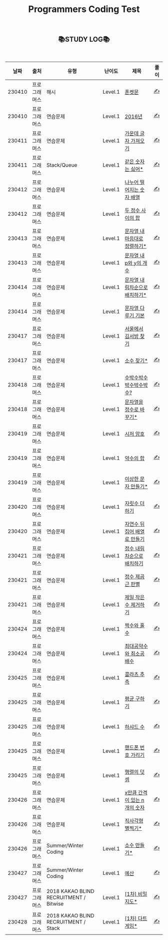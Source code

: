 <div align="center">

# Programmers Coding Test

<br>

## 📚STUDY LOG📚

<br>

| 날짜   | 출처         | 유형                                   | 난이도  | 제목                                                                                       | 풀이                                                                         |
| ------ | ------------ | -------------------------------------- | ------- | ------------------------------------------------------------------------------------------ | ---------------------------------------------------------------------------- |
| 230410 | 프로그래머스 | 해시                                   | Level.1 | [폰켓몬](https://programmers.co.kr/learn/courses/30/lessons/1845)                          | [✍️](https://github.com/bitkunst/Algorithm_Programmers/tree/main/Lv.1/1845)  |
| 230410 | 프로그래머스 | 연습문제                               | Level.1 | [2016년](https://programmers.co.kr/learn/courses/30/lessons/12901)                         | [✍️](https://github.com/bitkunst/Algorithm_Programmers/tree/main/Lv.1/12901) |
| 230411 | 프로그래머스 | 연습문제                               | Level.1 | [가운데 글자 가져오기](https://programmers.co.kr/learn/courses/30/lessons/12903)           | [✍️](https://github.com/bitkunst/Algorithm_Programmers/tree/main/Lv.1/12903) |
| 230411 | 프로그래머스 | Stack/Queue                            | Level.1 | [같은 숫자는 싫어\*](https://programmers.co.kr/learn/courses/30/lessons/12906)             | [✍️](https://github.com/bitkunst/Algorithm_Programmers/tree/main/Lv.1/12906) |
| 230412 | 프로그래머스 | 연습문제                               | Level.1 | [나누어 떨어지는 숫자 배열](https://programmers.co.kr/learn/courses/30/lessons/12910)      | [✍️](https://github.com/bitkunst/Algorithm_Programmers/tree/main/Lv.1/12910) |
| 230412 | 프로그래머스 | 연습문제                               | Level.1 | [두 정수 사이의 합](https://programmers.co.kr/learn/courses/30/lessons/12912)              | [✍️](https://github.com/bitkunst/Algorithm_Programmers/tree/main/Lv.1/12912) |
| 230413 | 프로그래머스 | 연습문제                               | Level.1 | [문자열 내 마음대로 정렬하기\*](https://programmers.co.kr/learn/courses/30/lessons/12915)  | [✍️](https://github.com/bitkunst/Algorithm_Programmers/tree/main/Lv.1/12915) |
| 230413 | 프로그래머스 | 연습문제                               | Level.1 | [문자열 내 p와 y의 개수](https://programmers.co.kr/learn/courses/30/lessons/12916)         | [✍️](https://github.com/bitkunst/Algorithm_Programmers/tree/main/Lv.1/12916) |
| 230414 | 프로그래머스 | 연습문제                               | Level.1 | [문자열 내림차순으로 배치하기\*](https://programmers.co.kr/learn/courses/30/lessons/12917) | [✍️](https://github.com/bitkunst/Algorithm_Programmers/tree/main/Lv.1/12917) |
| 230414 | 프로그래머스 | 연습문제                               | Level.1 | [문자열 다루기 기본](https://programmers.co.kr/learn/courses/30/lessons/12918)             | [✍️](https://github.com/bitkunst/Algorithm_Programmers/tree/main/Lv.1/12918) |
| 230417 | 프로그래머스 | 연습문제                               | Level.1 | [서울에서 김서방 찾기](https://programmers.co.kr/learn/courses/30/lessons/12919)           | [✍️](https://github.com/bitkunst/Algorithm_Programmers/tree/main/Lv.1/12919) |
| 230417 | 프로그래머스 | 연습문제                               | Level.1 | [소수 찾기\*](https://programmers.co.kr/learn/courses/30/lessons/12921)                    | [✍️](https://github.com/bitkunst/Algorithm_Programmers/tree/main/Lv.1/12921) |
| 230418 | 프로그래머스 | 연습문제                               | Level.1 | [수박수박수박수박수박수?](https://programmers.co.kr/learn/courses/30/lessons/12922)        | [✍️](https://github.com/bitkunst/Algorithm_Programmers/tree/main/Lv.1/12922) |
| 230418 | 프로그래머스 | 연습문제                               | Level.1 | [문자열을 정수로 바꾸기\*](https://programmers.co.kr/learn/courses/30/lessons/12925)       | [✍️](https://github.com/bitkunst/Algorithm_Programmers/tree/main/Lv.1/12925) |
| 230419 | 프로그래머스 | 연습문제                               | Level.1 | [시저 암호](https://programmers.co.kr/learn/courses/30/lessons/12926)                      | [✍️](https://github.com/bitkunst/Algorithm_Programmers/tree/main/Lv.1/12926) |
| 230419 | 프로그래머스 | 연습문제                               | Level.1 | [약수의 합](https://programmers.co.kr/learn/courses/30/lessons/12928)                      | [✍️](https://github.com/bitkunst/Algorithm_Programmers/tree/main/Lv.1/12928) |
| 230419 | 프로그래머스 | 연습문제                               | Level.1 | [이상한 문자 만들기\*](https://programmers.co.kr/learn/courses/30/lessons/12930)           | [✍️](https://github.com/bitkunst/Algorithm_Programmers/tree/main/Lv.1/12930) |
| 230420 | 프로그래머스 | 연습문제                               | Level.1 | [자릿수 더하기](https://programmers.co.kr/learn/courses/30/lessons/12931)                  | [✍️](https://github.com/bitkunst/Algorithm_Programmers/tree/main/Lv.1/12931) |
| 230420 | 프로그래머스 | 연습문제                               | Level.1 | [자연수 뒤집어 배열로 만들기](https://programmers.co.kr/learn/courses/30/lessons/12932)    | [✍️](https://github.com/bitkunst/Algorithm_Programmers/tree/main/Lv.1/12932) |
| 230421 | 프로그래머스 | 연습문제                               | Level.1 | [정수 내림차순으로 배치하기](https://programmers.co.kr/learn/courses/30/lessons/12933)     | [✍️](https://github.com/bitkunst/Algorithm_Programmers/tree/main/Lv.1/12933) |
| 230421 | 프로그래머스 | 연습문제                               | Level.1 | [정수 제곱근 판별](https://programmers.co.kr/learn/courses/30/lessons/12934)               | [✍️](https://github.com/bitkunst/Algorithm_Programmers/tree/main/Lv.1/12934) |
| 230421 | 프로그래머스 | 연습문제                               | Level.1 | [제일 작은 수 제거하기](https://programmers.co.kr/learn/courses/30/lessons/12935)          | [✍️](https://github.com/bitkunst/Algorithm_Programmers/tree/main/Lv.1/12935) |
| 230424 | 프로그래머스 | 연습문제                               | Level.1 | [짝수와 홀수](https://programmers.co.kr/learn/courses/30/lessons/12937)                    | [✍️](https://github.com/bitkunst/Algorithm_Programmers/tree/main/Lv.1/12937) |
| 230424 | 프로그래머스 | 연습문제                               | Level.1 | [최대공약수와 최소공배수](https://programmers.co.kr/learn/courses/30/lessons/12940)        | [✍️](https://github.com/bitkunst/Algorithm_Programmers/tree/main/Lv.1/12940) |
| 230425 | 프로그래머스 | 연습문제                               | Level.1 | [콜라츠 추측](https://programmers.co.kr/learn/courses/30/lessons/12943)                    | [✍️](https://github.com/bitkunst/Algorithm_Programmers/tree/main/Lv.1/12943) |
| 230425 | 프로그래머스 | 연습문제                               | Level.1 | [평균 구하기](https://programmers.co.kr/learn/courses/30/lessons/12944)                    | [✍️](https://github.com/bitkunst/Algorithm_Programmers/tree/main/Lv.1/12944) |
| 230425 | 프로그래머스 | 연습문제                               | Level.1 | [하샤드 수](https://programmers.co.kr/learn/courses/30/lessons/12947)                      | [✍️](https://github.com/bitkunst/Algorithm_Programmers/tree/main/Lv.1/12947) |
| 230425 | 프로그래머스 | 연습문제                               | Level.1 | [핸드폰 번호 가리기](https://programmers.co.kr/learn/courses/30/lessons/12948)             | [✍️](https://github.com/bitkunst/Algorithm_Programmers/tree/main/Lv.1/12948) |
| 230425 | 프로그래머스 | 연습문제                               | Level.1 | [행렬의 덧셈](https://programmers.co.kr/learn/courses/30/lessons/12950)                    | [✍️](https://github.com/bitkunst/Algorithm_Programmers/tree/main/Lv.1/12950) |
| 230426 | 프로그래머스 | 연습문제                               | Level.1 | [x만큼 간격이 있는 n개의 숫자](https://programmers.co.kr/learn/courses/30/lessons/12954)   | [✍️](https://github.com/bitkunst/Algorithm_Programmers/tree/main/Lv.1/12954) |
| 230426 | 프로그래머스 | 연습문제                               | Level.1 | [직사각형 별찍기\*](https://programmers.co.kr/learn/courses/30/lessons/12969)              | [✍️](https://github.com/bitkunst/Algorithm_Programmers/tree/main/Lv.1/12969) |
| 230426 | 프로그래머스 | Summer/Winter Coding                   | Level.1 | [소수 만들기\*](https://programmers.co.kr/learn/courses/30/lessons/12977)                  | [✍️](https://github.com/bitkunst/Algorithm_Programmers/tree/main/Lv.1/12977) |
| 230427 | 프로그래머스 | Summer/Winter Coding                   | Level.1 | [예산](https://programmers.co.kr/learn/courses/30/lessons/12982)                           | [✍️](https://github.com/bitkunst/Algorithm_Programmers/tree/main/Lv.1/12982) |
| 230427 | 프로그래머스 | 2018 KAKAO BLIND RECRUITMENT / Bitwise | Level.1 | [[1차] 비밀지도\*](https://programmers.co.kr/learn/courses/30/lessons/17681)               | [✍️](https://github.com/bitkunst/Algorithm_Programmers/tree/main/Lv.1/17681) |
| 230428 | 프로그래머스 | 2018 KAKAO BLIND RECRUITMENT / Stack   | Level.1 | [[1차] 다트 게임\*](https://programmers.co.kr/learn/courses/30/lessons/17682)              | [✍️](https://github.com/bitkunst/Algorithm_Programmers/tree/main/Lv.1/17682) |

</div>

